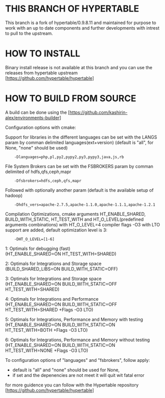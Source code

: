 THIS BRANCH OF HYPERTABLE
==============
This branch is a fork of hypertable/0.9.8.11 and maintained for purpose to work with an up to date components and further developments with intrest to pull to the upstream.

HOW TO INSTALL
==============

Binary install release is not available at this branch and you can use the releases from hypertable upstream [https://github.com/hypertable/hypertable]


HOW TO BUILD FROM SOURCE
========================

A build can be done using the  [https://github.com/kashirin-alex/environments-builder]
 
Configuration options with cmake:
  
  Support for libraries in the different languages can be set with the LANGS param by comman delimited languages(ext+version)
    (default is "all", for None, "none" should be used) 
  
        -Dlanguages=php,pl,py2,pypy2,py3,pypy3,java,js,rb   

  File System Brokers can be set with the FSBROKERS param by comman delimited of hdfs,qfs,ceph,mapr  
  
        -Dfsbrokers=hdfs,ceph,qfs,mapr    
  
  Followed with optionally another param 
        (default is the available setup of hadoop)
        
        -Dhdfs_vers=apache-2.7.5,apache-1.1.0,apache-1.1.1,apache-1.2.1
        
  Compilation Optimizations, cmake arguments HT_ENABLE_SHARED, BUILD_WITH_STATIC, HT_TEST_WITH and HT_O_LEVEL(predefined arguments combinations) with HT_O_LEVEL=4 compiler flags -O3 with LTO support are added,  default optimization level is 3:
        
        -DHT_O_LEVEL=[1-6]
        
   1: Optimals for debugging (fast)                 
        (HT_ENABLE_SHARED=ON HT_TEST_WITH=SHARED)
        
   2: Optimals for Integrations and Storage space   
        (BUILD_SHARED_LIBS=ON BUILD_WITH_STATIC=OFF)
        
   3: Optimals for Integrations and Storage space   
        (HT_ENABLE_SHARED=ON BUILD_WITH_STATIC=OFF HT_TEST_WITH=SHARED)
        
   4: Optimals for Integrations and Performance   
        (HT_ENABLE_SHARED=ON BUILD_WITH_STATIC=OFF HT_TEST_WITH=SHARED +Flags -O3 LTO)
        
   5: Optimals for Integrations, Performance and Memory with testing   
        (HT_ENABLE_SHARED=ON BUILD_WITH_STATIC=ON HT_TEST_WITH=BOTH +Flags -O3 LTO)
        
   6: Optimals for Integrations, Performance and Memory without testing   
        (HT_ENABLE_SHARED=ON BUILD_WITH_STATIC=ON HT_TEST_WITH=NONE +Flags -O3 LTO)
        
        

To configuration options of "languages" and "fsbrokers", follow apply:
   - default is "all" and "none" should be used for None,
   - if set and the depenencies are not meet it will quit wit fatal error
     
for more guidence you can follow with the Hypertable repository [https://github.com/hypertable/hypertable]
